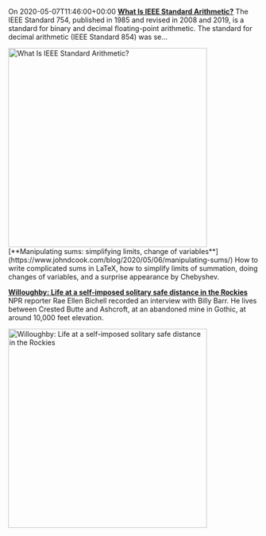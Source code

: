 <!--['20200508T0728', 'https://nhigham.com/2020/05/07/what-is-ieee-standard-arithmetic/']-->
On 2020-05-07T11:46:00+00:00
[**What Is IEEE Standard Arithmetic?**](https://nhigham.com/2020/05/07/what-is-ieee-standard-arithmetic/)
The IEEE Standard 754, published in 1985 and revised in 2008 and 2019, is a standard for binary and decimal floating-point arithmetic. The standard for decimal arithmetic (IEEE Standard 854) was se…

<img alt='What Is IEEE Standard Arithmetic?' src='https://nickhigham.files.wordpress.com/2020/04/flpt_count.jpg' width='400'>
<!--['20200507T2259', 'https://www.johndcook.com/blog/2020/05/06/manipulating-sums/']-->
[**Manipulating sums: simplifying limits, change of variables**](https://www.johndcook.com/blog/2020/05/06/manipulating-sums/)
How to write complicated sums in LaTeX, how to simplify limits of summation, doing changes of variables, and a surprise appearance by Chebyshev.

<!--['20200504T2120', 'https://www.aspentimes.com/news/willoughby-life-at-a-self-imposed-solitary-safe-distance-in-the-rockies/']-->
[**Willoughby: Life at a self-imposed solitary safe distance in the Rockies**](https://www.aspentimes.com/news/willoughby-life-at-a-self-imposed-solitary-safe-distance-in-the-rockies/)
NPR reporter Rae Ellen Bichell recorded an interview with Billy Barr. He lives between Crested Butte and Ashcroft, at an abandoned mine in Gothic, at around 10,000 feet elevation.

<img alt='Willoughby: Life at a self-imposed solitary safe distance in the Rockies' src='https://cdn.aspentimes.com/wp-content/uploads/sites/5/2020/04/willoughby-atd-041920-1024x682.jpg' width='400'>
